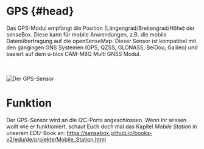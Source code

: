 # GPS {#head}
<div class="description">Das GPS-Modul empfängt die Position (Längengrad/Breitengrad/Höhe) der senseBox. Diese kann für mobile Anwendungen, z.B. die mobile Datenübertragung auf die openSenseMap. Dieser Sensor ist kompatibel mit den gängingen GNS Systemen (GPS, QZSS, GLONASS, BeiDou, Galileo) und basiert auf dem u-blox CAM-M8Q Multi GNSS Modul.</div>

<div class="line">
    <br>
    <br>
</div>

![Der GPS-Sensor](../../../../pictures/gps%20top.png)

# Funktion

Der GPS-Sensor wird an die I2C-Ports angeschlossen. Wenn ihr wissen wollt wie er funktioniert, schaut Euch doch mal das Kapitel *Mobile Station* in unserem EDU-Book an: https://sensebox.github.io/books-v2/edu/de/projekte/Mobile_Station.html

